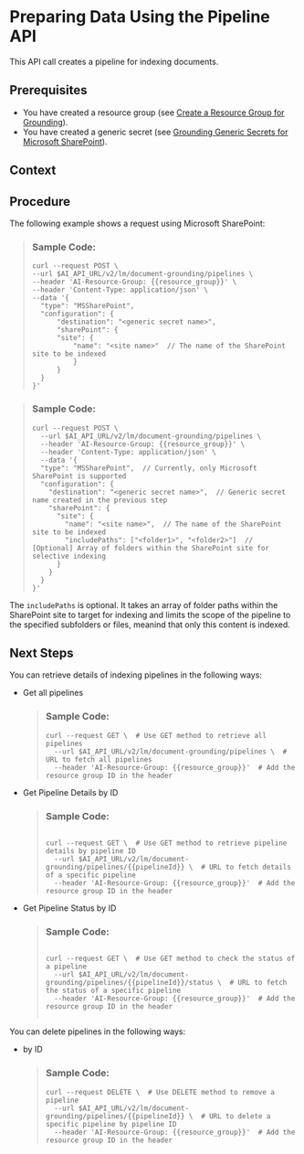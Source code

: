 <!-- loio9c972e2301344a5f9511bff4bc7c4fcb -->

# Preparing Data Using the Pipeline API

This API call creates a pipeline for indexing documents.



## Prerequisites

-   You have created a resource group \(see [Create a Resource Group for Grounding](create-a-resource-group-for-grounding-6712bfe.md)\).
-   You have created a generic secret \(see [Grounding Generic Secrets for Microsoft SharePoint](grounding-generic-secrets-for-microsoft-sharepoint-bdea357.md)\).



## Context



## Procedure

The following example shows a request using Microsoft SharePoint:

> ### Sample Code:  
> ```
> curl --request POST \
> --url $AI_API_URL/v2/lm/document-grounding/pipelines \
> --header 'AI-Resource-Group: {{resource_group}}' \
> --header 'Content-Type: application/json' \
> --data '{
> 	"type": "MSSharePoint",
> 	"configuration": {
> 		"destination": "<generic secret name>",
> 		"sharePoint": {
> 		"site": {
> 			"name": "<site name>"  // The name of the SharePoint site to be indexed
> 			}
> 		}
> 	}
> }'
> 
> ```

> ### Sample Code:  
> ```
> curl --request POST \
>   --url $AI_API_URL/v2/lm/document-grounding/pipelines \
>   --header 'AI-Resource-Group: {{resource_group}}' \
>   --header 'Content-Type: application/json' \
>   --data '{
>   "type": "MSSharePoint",  // Currently, only Microsoft SharePoint is supported
>   "configuration": {
>     "destination": "<generic secret name>",  // Generic secret name created in the previous step
>     "sharePoint": {
>       "site": {
>         "name": "<site name>",  // The name of the SharePoint site to be indexed
>         "includePaths": ["<folder1>", "<folder2>"]  // [Optional] Array of folders within the SharePoint site for selective indexing
>       }
>     }
>   }
> }'
> 
> ```

The `includePaths` is optional. It takes an array of folder paths within the SharePoint site to target for indexing and limits the scope of the pipeline to the specified subfolders or files, meanind that only this content is indexed.





## Next Steps

You can retrieve details of indexing pipelines in the following ways:

-   Get all pipelines

    > ### Sample Code:  
    > ```
    > curl --request GET \  # Use GET method to retrieve all pipelines
    >   --url $AI_API_URL/v2/lm/document-grounding/pipelines \  # URL to fetch all pipelines
    >   --header 'AI-Resource-Group: {{resource_group}}'  # Add the resource group ID in the header
    > 
    > ```

-   Get Pipeline Details by ID

    > ### Sample Code:  
    > ```
    > 
    > curl --request GET \  # Use GET method to retrieve pipeline details by pipeline ID
    >   --url $AI_API_URL/v2/lm/document-grounding/pipelines/{{pipelineId}} \  # URL to fetch details of a specific pipeline
    >   --header 'AI-Resource-Group: {{resource_group}}'  # Add the resource group ID in the header
    > 
    > ```

-   Get Pipeline Status by ID

    > ### Sample Code:  
    > ```
    > 
    > curl --request GET \  # Use GET method to check the status of a pipeline
    >   --url $AI_API_URL/v2/lm/document-grounding/pipelines/{{pipelineId}}/status \  # URL to fetch the status of a specific pipeline
    >   --header 'AI-Resource-Group: {{resource_group}}'  # Add the resource group ID in the header
    > 
    > 
    > ```


You can delete pipelines in the following ways:

-   by ID

    > ### Sample Code:  
    > ```
    > curl --request DELETE \  # Use DELETE method to remove a pipeline
    >   --url $AI_API_URL/v2/lm/document-grounding/pipelines/{{pipelineId}} \  # URL to delete a specific pipeline by pipeline ID
    >   --header 'AI-Resource-Group: {{resource_group}}'  # Add the resource group ID in the header
    > 
    > ```


